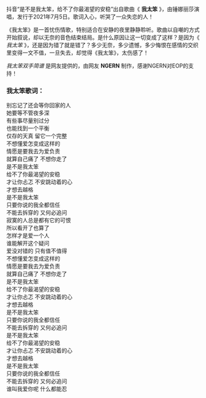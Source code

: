 

抖音“是不是我太笨，给不了你最渴望的安稳”出自歌曲《 **我太笨** 》，由锤娜丽莎演唱，发行于2021年7月5日。歌词入心，听哭了一众失恋的人！

《我太笨》是一首忧伤情歌，特别适合在安静的夜里静静聆听。歌曲以自嘲的方式开始叙说，却以无奈的音色结束结局。是什么原因让这一切变成了这样？是因为《 _我太笨_
》，还是因为错了就是错了？多少无奈，多少遗憾，多少悔恨在感情的交织里变得一文不值，一旦失去，却觉得《我太笨》，太伤感了！

_我太笨双手简谱_ 是网友提供的，由网友 **NGERN** 制作，感谢NGERN对EOP的支持！

### 我太笨歌词：

别忘记了还会等你回家的人  
她要等不管夜多深  
有些事尽量别过分  
也能找到一个平衡  
仅存的天真 留它一个完整  
不想懂爱怎变成这样的  
情愿是要我去为爱负责  
就算自己痛了 不想你走了  
是不是我太笨  
给不了你最渴望的安稳  
才让你忐忑 不安跳动着的心  
才想去越格  
是不是我太笨  
只要你说的我全都信任  
不能去拆穿的 又何必追问  
寂寞的人总是都有它的可恨  
所以看开了也算了  
怎样才是爱一个人  
谁能解开这个疑问  
爱没对错的 只有值不值得  
不想懂爱怎变成这样的  
情愿是要我去为爱负责  
就算自己痛了 不想你走了  
是不是我太笨  
给不了你最渴望的安稳  
才让你忐忑 不安跳动着的心  
才想去越格  
是不是我太笨  
只要你说的我全都信任  
不能去拆穿的 又何必追问  
是不是我太笨  
给不了你最渴望的安稳  
才让你忐忑 不安跳动着的心  
才想去越格  
是不是我太笨  
只要你说的我全都信任  
不能去拆穿的 又何必追问  
谁叫我爱你呢 什么都能忍

